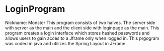 # LoginProgram
Nickname: Monster
This program consists of two halves. The server side with server as the main and the client side with loginpage as the main. This program creates a login interface which stores hashed passwords and allows users to gain acces to a Jframe only when logged in. This prgogram was coded in java and utilizes the Spring Layout in JFrame.
